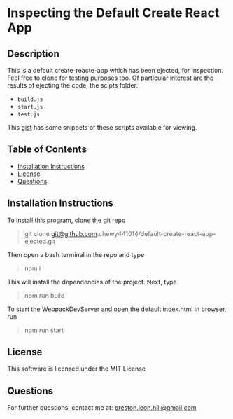 # Inspecting the Default Create React App

## Description
This is a default create-reacte-app which has been ejected, for inspection. Feel free to clone for testing purposes too. Of particular interest are the results of ejecting the code, the scipts folder:
 - `build.js`
 - `start.js`
 - `test.js`
 
 This [gist](https://gist.github.com/chewy441014/9353d81e23e63283ce0279d8cfac5ee8) has some snippets of these scripts available for viewing. 

## Table of Contents 
  - [Installation Instructions](#instr) 
  - [License](#lic) 
  - [Questions](#ques) 

   
## Installation Instructions 
<a name="instr"></a> 
To install this program, clone the git repo
>git clone git@github.com:chewy441014/default-create-react-app-ejected.git

Then open a bash terminal in the repo and type 
>npm i

This will install the dependencies of the project. Next, type 
>npm run build

To start the WebpackDevServer and open the default index.html in browser, run
>npm run start
   
## License 
<a name="lic"></a> 
This software is licensed under the MIT License 
   
## Questions 
<a name="ques"></a> 
For further questions, contact me at: preston.leon.hill@gmail.com
